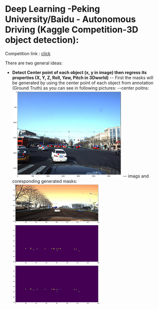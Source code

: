 # Deep Learning -Peking University/Baidu - Autonomous Driving (Kaggle Competition-3D object detection):
Competition link : [click](https://www.kaggle.com/c/pku-autonomous-driving)

There are two general ideas:
 - **Detect Center point of each object (x, y in image) then regress its properties (X, Y, Z, Roll, Yaw, Pitch in 3Dworld)**
 -- First the masks will be generated by using the center point of each object from annotation (Ground Truth) as you can see in following pictures:
 --center poitns:
![enter image description here](./doc/images/center_of_objects_1.png)
-- imags and coresponding generated masks:
![enter image description here](./doc/images/center_of_objects_2.png)
![enter image description here](./doc/images/center_of_objects_3.png)
![enter image description here](./doc/images/center_of_objects_4.png)

